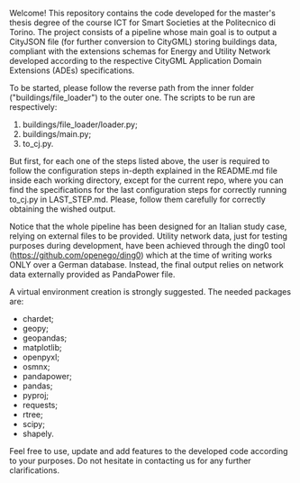 Welcome!
This repository contains the code developed for the master's thesis degree of the course ICT for Smart Societies at the Politecnico di Torino.
The project consists of a pipeline whose main goal is to output a CityJSON file (for further conversion to CityGML) storing buildings data, compliant
with the extensions schemas for Energy and Utility Network developed according to the respective CityGML Application Domain Extensions (ADEs) specifications. 

To be started, please follow the reverse path from the inner folder ("buildings/file_loader") to the outer one.
The scripts to be run are respectively:

1) buildings/file_loader/loader.py;
2) buildings/main.py;
3) to_cj.py.

But first, for each one of the steps listed above, the user is required to follow the configuration steps in-depth explained in the README.md file inside each working directory,
except for the current repo, where you can find the specifications for the last configuration steps for correctly running to_cj.py in LAST_STEP.md.
Please, follow them carefully for correctly obtaining the wished output.

Notice that the whole pipeline has been designed for an Italian study case, relying on external files to be provided.
Utility network data, just for testing purposes during development, have been achieved through the ding0 tool (https://github.com/openego/ding0) which at the time of writing works ONLY over a German database. 
Instead, the final output relies on network data externally provided as PandaPower file.

A virtual environment creation is strongly suggested. The needed packages are:

- chardet;
- geopy;
- geopandas;
- matplotlib;
- openpyxl;
- osmnx;
- pandapower;
- pandas;
- pyproj;
- requests;
- rtree;
- scipy;
- shapely.

Feel free to use, update and add features to the developed code according to your purposes. 
Do not hesitate in contacting us for any further clarifications.

